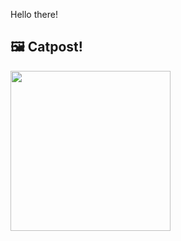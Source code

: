 Hello there!



## 🖼️ Catpost!

<sub>
    <img src="https://cdn2.thecatapi.com/images/dq0.jpg" height="256">
</sub>

